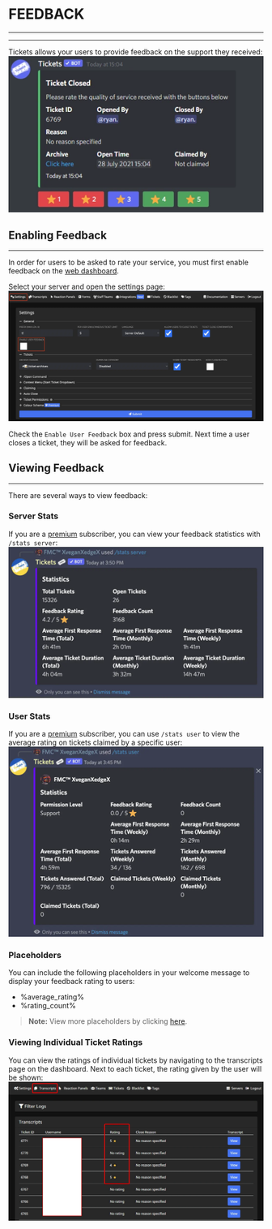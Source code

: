 # FEEDBACK
***
***

Tickets allows your users to provide feedback on the support they received:
![Example screenshot](../img/feedback_example.webp)

## Enabling Feedback
***

In order for users to be asked to rate your service, you must first enable feedback on the [web dashboard](https://dashboard.ticketsbot.net/). 

Select your server and open the settings page:
![Enable feedback](../img/feedback_enable.webp)

Check the `Enable User Feedback` box and press submit.
Next time a user closes a ticket, they will be asked for feedback.

## Viewing Feedback
***

There are several ways to view feedback:

### Server Stats
If you are a [premium](https://ticketsbot.net/premium) subscriber, you can view your feedback statistics with `/stats server`:
![/stats server](../img/feedback_stats.webp)

### User Stats
If you are a [premium](https://ticketsbot.net/premium) subscriber, you can use `/stats user` to view the average rating on tickets claimed by a specific user:
![/stats user](../img/feedback_user.webp)

### Placeholders
You can include the following placeholders in your welcome message to display your feedback rating to users:
- %average_rating%
- %rating_count%

> **Note:** View more placeholders by clicking [here](../dashboard/settings/placeholders.md).

### Viewing Individual Ticket Ratings
You can view the ratings of individual tickets by navigating to the transcripts page on the dashboard. Next to each ticket, the rating given by the user will be shown:
![Individual ratings](../img/feedback_transcripts.webp)